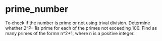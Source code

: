 # prime_number
To check if the number is prime or not using trival division.
Determine whether 2^P-  1is prime for each of the primes not exceeding 100.
Find as many primes of the formn n^2+1, where n is a positive integer.
